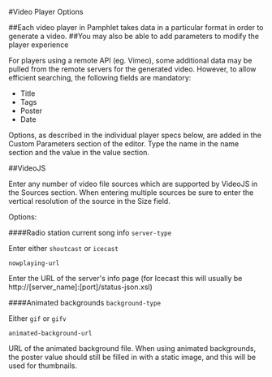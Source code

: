 #Video Player Options

##Each video player in Pamphlet takes data in a particular format in order to generate a video.
##You may also be able to add parameters to modify the player experience

For players using a remote API (eg. Vimeo), some additional data may be pulled from the remote servers
for the generated video. However, to allow efficient searching, the following fields are mandatory:

* Title
* Tags 
* Poster
* Date

Options, as described in the individual player specs below, are added in the Custom Parameters section of the editor.
Type the name in the name section and the value in the value section.

##VideoJS

Enter any number of video file sources which are supported by VideoJS in the Sources section.
When entering multiple sources be sure to enter the vertical resolution of the source in the Size field.

Options:

####Radio station current song info
<code>server-type</code>

Enter either <code>shoutcast</code> or <code>icecast</code>

<code>nowplaying-url</code>

Enter the URL of the server's info page
(for Icecast this will usually be http://[server_name]:[port]/status-json.xsl)

####Animated backgrounds
<code>background-type</code>

Either <code>gif</code> or <code>gifv</code>

<code>animated-background-url</code>

URL of the animated background file. When using animated backgrounds, the poster
value should still be filled in with a static image, and this will be used
for thumbnails.

